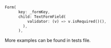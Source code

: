 
```dart
Form(
      key: _formKey,
      child: TextFormField(
          validator: (v) => v.isRequired()(),
        ),
      ),
```

More examples can be found in tests file.